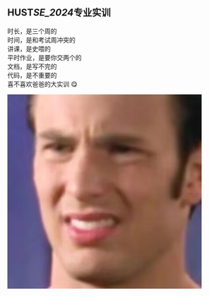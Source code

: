 ## HUST*SE_2024*专业实训

时长，是三个周的  
时间，是和考试周冲突的  
讲课，是史喂的  
平时作业，是要你交两个的  
文档，是写不完的  
代码，是不重要的  
喜不喜欢爸爸的大实训 😋

![看到专业实训的我 belike: ](./img/shit_face.jpg)
